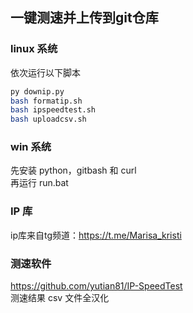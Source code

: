 ## 一键测速并上传到git仓库

### linux 系统
依次运行以下脚本
```bash
py downip.py
bash formatip.sh
bash ipspeedtest.sh
bash uploadcsv.sh
```

### win 系统
先安装 python，gitbash 和 curl  
再运行 run.bat  

### IP 库
ip库来自tg频道：https://t.me/Marisa_kristi

### 测速软件
https://github.com/yutian81/IP-SpeedTest  
测速结果 csv 文件全汉化
